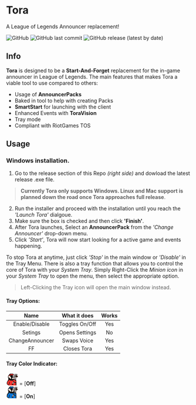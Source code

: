 # Tora
A League of Legends Announcer replacement!

<img alt="GitHub" src="https://img.shields.io/github/license/Eveeko/Tora?style=flat-square"> <img alt="GitHub last commit" src="https://img.shields.io/github/last-commit/Eveeko/Tora?style=flat-square"> <img alt="GitHub release (latest by date)" src="https://img.shields.io/github/downloads/Eveeko/Tora/latest/total?style=flat-square">

## Info
**Tora** is designed to be a **__Start-And-Forget__** replacement for the in-game announcer in League of Legends.
The main features that makes Tora a viable tool to use compared to others:

- Usage of **AnnouncerPacks**
- Baked in tool to help with creating Packs
- **SmartStart** for launching with the client
- Enhanced Events with **ToraVision**
- Tray mode
- Compliant with RiotGames TOS

## Usage
### Windows installation.

1. Go to the release section of this Repo *(right side)* and dowload the latest release .exe file.
> **Currently Tora only supports Windows. Linux and Mac support is planned down the road once Tora approaches full release**.
2. Run the installer and proceed with the installation until you reach the *'Launch Tora'* dialgoue.
3. Make sure the box is checked and then click **__'Finish'__**.
4. After Tora launches, Select an **__AnnouncerPack__** from the *'Change Announcer'* drop-down menu.
5. Click *'Start'*, Tora will now start looking for a active game and events happening.

To stop Tora at anytime, just click *'Stop'* in the main window or *'Disable'* in the Tray Menu. There is also a tray function that allows you to control the core of Tora with your *System Tray*.
Simply Right-Click the *Minion icon* in your *System Tray* to open the menu, then select the appropriate option.
> Left-Clicking the Tray icon will open the main window instead.

#### Tray Options:
| Name           | What it does   | Works |
|:--------------:|:--------------:|:-----:|
| Enable/Disable | Toggles On/Off |  Yes  |
| Setings        | Opens Settings |  No   |
| ChangeAnnouncer| Swaps Voice    |  Yes  |
| FF             | Closes Tora    |  Yes  |

#### Tray Color Indicator:
<img src="data/iconOff.png" width="32"/> = [__**Off**__]
<br />
<img src="data/iconOn.png" width="32"/> = [__**On**__]
